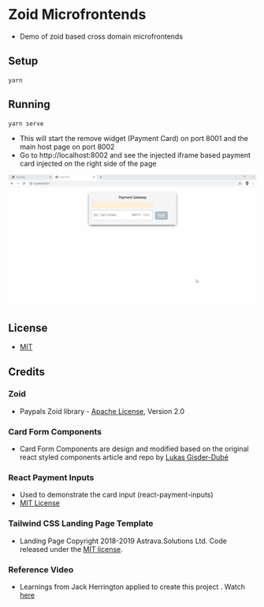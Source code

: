# Zoid Microfrontends

- Demo of zoid based cross domain microfrontends

## Setup

```
yarn
```

## Running

```
yarn serve
```

- This will start the remove widget (Payment Card) on port 8001 and the main host page on port 8002
- Go to http://localhost:8002 and see the injected iframe based payment card injected on the right side of the page

![demo](./docs/zoid-demo.gif)

## License

- [MIT](./LICENSE)

## Credits

### Zoid

- Paypals Zoid library - [Apache License](https://github.com/krakenjs/zoid/blob/master/LICENSE.txt), Version 2.0

### Card Form Components

- Card Form Components are design and modified based on the original react styled components article and repo by [Lukas Gisder-Dubé](https://github.com/gisderdube/react-component-system)

### React Payment Inputs

- Used to demonstrate the card input (react-payment-inputs)
- [MIT License](https://github.com/medipass/react-payment-inputs)

### Tailwind CSS Landing Page Template

- Landing Page Copyright 2018-2019 Astrava.Solutions Ltd. Code released under the [MIT license](https://github.com/tailwindtoolbox/Landing-Page/blob/master/LICENSE).

### Reference Video

- Learnings from Jack Herrington applied to create this project . Watch [here](https://www.youtube.com/watch?v=2jhTHjF-e2Y&t=186s)